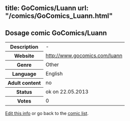 title: GoComics/Luann
url: "/comics/GoComics_Luann.html"
---
Dosage comic GoComics/Luann
-----------------------------------------

<p id="msg"></p>
<script type="text/javascript">
if (window.location.search === '?edit_info_mail=sent_ok') {
  var elem = document.getElementById("msg");
  elem.innerHTML = 'Edited information sucessfully sent for review, which is usually done daily. Thanks!';
  elem.className = 'ok';
}
</script>
<table class="comicinfo">
<tr>
<th>Description</th><td>-</td>
</tr>
<tr>
<th>Website</th><td><a href="http://www.gocomics.com/luann">http://www.gocomics.com/luann</a></td>
</tr>
<tr>
<th>Genre</th><td>Other</td>
</tr>
<tr>
<th>Language</th><td>English</td>
</tr>
<tr>
<th>Adult content</th><td>no</td>
</tr>
<tr>
<th>Status</th><td>ok on 22.05.2013</td>
</tr>
<tr>
<th>Votes</th><td>0</td>
</tr>
</table>

[Edit this info](GoComics_Luann_edit.html) or go back to the [comic list](../comic-index.html).
